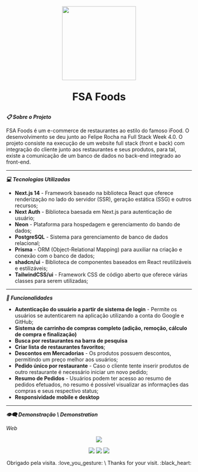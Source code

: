 <h1 align="center">
  <img width="200px" src="https://uploaddeimagens.com.br/images/004/054/563/original/julianandrade.png?1665240664"/>
  <br>
  <p>FSA Foods</p>
</h1>

***:clipboard: Sobre o Projeto***

FSA Foods é um e-commerce de restaurantes ao estilo do famoso iFood. O desenvolvimento se deu junto ao Felipe Rocha na Full Stack Week 4.0. O projeto consiste na execução de um website full stack (front e back) com integração do cliente junto aos restaurantes e seus produtos, para tal, existe a comunicação de um banco de dados no back-end integrado ao front-end.

---

***:computer: Tecnologias Utilizadas***

  - <b>Next.js 14</b> - Framework baseado na biblioteca React que oferece renderização no lado do servidor (SSR), geração estática (SSG) e outros recursos;
  - <b>Next Auth</b> - Biblioteca baesada em Next.js para autenticação de usuário;
  - <b>Neon</b> - Plataforma para hospedagem e gerenciamento do bando de dados;
  - <b>PostgreSQL</b> - Sistema para gerenciamento de banco de dados relacional;
  - <b>Prisma</b> - ORM (Object-Relational Mapping) para auxiliar na criação e conexão com o banco de dados;
  - <b>shadcn/ui</b> - Biblioteca de componentes baseados em React reutilizáveis e estilizáveis;
  - <b>TailwindCSS/ui</b> - Framework CSS de código aberto que oferece várias classes para serem utilizadas;

---

***🚀 Funcionalidades***

  - <b>Autenticação do usuário a partir de sistema de login</b> - Permite os usuários se autenticarem na aplicação utilizando a conta do Google e GitHub;
  - <b>Sistema de carrinho de compras completo (adição, remoção, cálculo de compra e finalização)</b>
  - <b>Busca por restaurantes na barra de pesquisa</b>
  - <b>Criar lista de restaurantes favoritos</b>;
  - <b>Descontos em Mercadorias</b> - Os produtos possuem descontos, permitindo um preço melhor aos usuários;
  - <b>Pedido único por restaurante</b> - Caso o cliente tente inserir produtos de outro restaurante é necessário iniciar um novo pedido;
  - <b>Resumo de Pedidos</b> - Usuários podem ter acesso ao resumo de pedidos efetuados, no resumo é possível visualizar as informações das compras e seus respectivo status;
  - <b>Responsividade mobile e desktop</b>
    
---

***:eye_speech_bubble: Demonstração \ Demonstration***

*Web*

<p align="center">
  <a href="https://fsa-foods.vercel.app/" rel="nofollow">
    <img src="https://img.shields.io/badge/Deploy-D14836?style=for-the-badge&logo=vercel&logoColor=white" style="max-width: 100%;" align="center">
  </a>
</p>

<p align="center">
  <img src="https://i.imgur.com/trr75mc.png">
  <img src="https://i.imgur.com/uXqyHaj.png">
  <img src="https://i.imgur.com/hnIKd7e.png">
</p>

<p align="center">Obrigado pela visita. :love_you_gesture: \ Thanks for your visit. :black_heart:</p>
